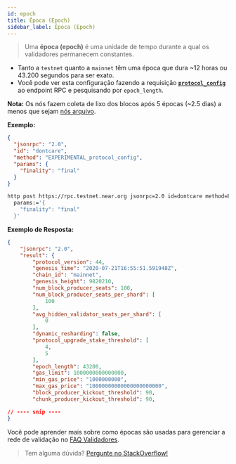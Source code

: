 ```yaml
---
id: epoch
title: Época (Epoch)
sidebar_label: Época (Epoch)
---
```


> Uma **época (epoch)** é uma unidade de tempo durante a qual os validadores permanecem constantes.

- Tanto a `testnet` quanto a `mainnet` têm uma época que dura ~12 horas ou 43.200 segundos para ser exato.
- Você pode ver esta configuração fazendo a requisição **[`protocol_config`](/docs/api/rpc#protocol-config)** ao endpoint RPC e pesquisando por `epoch_length`.

**Nota:** Os nós fazem coleta de lixo dos blocos após 5 épocas (~2.5 dias) a menos que sejam [nós arquivo](/docs/roles/integrator/exchange-integration#running-an-archival-node).

**Exemplo:**

<!--DOCUSAURUS_CODE_TABS-->

<!--JSON-->

```json
{
  "jsonrpc": "2.0",
  "id": "dontcare",
  "method": "EXPERIMENTAL_protocol_config",
  "params": {
    "finality": "final"
  }
}
```

<!--HTTPie-->

```bash
http post https://rpc.testnet.near.org jsonrpc=2.0 id=dontcare method=EXPERIMENTAL_protocol_config \
  params:='{
    "finality": "final"
  }'
```

<!--END_DOCUSAURUS_CODE_TABS-->

**Exemplo de Resposta:**

```json
{
    "jsonrpc": "2.0",
    "result": {
        "protocol_version": 44,
        "genesis_time": "2020-07-21T16:55:51.591948Z",
        "chain_id": "mainnet",
        "genesis_height": 9820210,
        "num_block_producer_seats": 100,
        "num_block_producer_seats_per_shard": [
            100
        ],
        "avg_hidden_validator_seats_per_shard": [
            0
        ],
        "dynamic_resharding": false,
        "protocol_upgrade_stake_threshold": [
            4,
            5
        ],
        "epoch_length": 43200,
        "gas_limit": 1000000000000000,
        "min_gas_price": "1000000000",
        "max_gas_price": "10000000000000000000000",
        "block_producer_kickout_threshold": 90,
        "chunk_producer_kickout_threshold": 90,

// ---- snip ----
}
```

Você pode aprender mais sobre como épocas são usadas para gerenciar a rede de validação no [FAQ Validadores](/docs/validator/staking-faq#what-is-an-epoch).

> Tem alguma dúvida?
   <a href="https://stackoverflow.com/questions/tagged/nearprotocol"><h8>Pergunte no StackOverflow!</h8></a>

